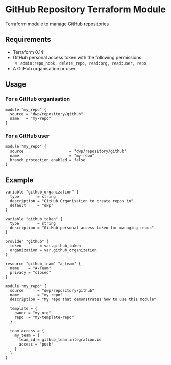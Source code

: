 # GitHub Repository Terraform Module
Terraform module to manage GitHub repositories

## Requirements
- Terraform 0.14
- GitHub personal access token with the following permissions:
    - `admin:repo_hook, delete_repo, read:org, read:user, repo`
- A GitHub organisation or user

## Usage
### For a GitHub organisation
```hcl
module "my_repo" {
  source = "dwp/repository/github"
  name   = "my-repo"
}
```
### For a GitHub user
```hcl
module "my_repo" {
  source                    = "dwp/repository/github"
  name                      = "my-repo"
  branch_protection_enabled = false
}
```

## Example
```hcl
variable "github_organization" {
  type        = string
  description = "GitHub Organisation to create repos in"
  default     = "dwp"
}

variable "github_token" {
  type        = string
  description = "GitHub personal access token for managing repos"
}

provider "github" {
  token        = var.github_token
  organization = var.github_organization
}

resource "github_team" "a_team" {
  name    = "A-Team"
  privacy = "closed"
}

module "my_repo" {
  source      = "dwp/repository/github"
  name        = "my-repo"
  description = "My repo that demonstrates how to use this module"

  template = {
    owner = "my-org"
    repo  = "my-template-repo"
  }

  team_access = {
    my_team = {
      team_id = github_team.integration.id
      access = "push"
    }
  }
}
```
